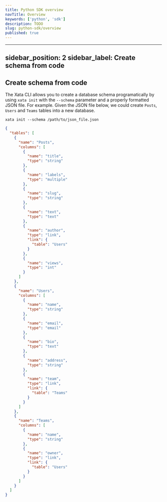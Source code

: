 ```yaml
---
title: Python SDK overview
navTitle: Overview
keywords: ['python', 'sdk']
description: TODO
slug: python-sdk/overview
published: true
---
```

---
sidebar_position: 2
sidebar_label: Create schema from code
---

## Create schema from code

The Xata CLI allows you to create a database schema programatically by using `xata init` with the `--schema` parameter and a properly formatted JSON file. For example. Given the JSON file below, we could create `Posts`, `Users` and `Teams` tables into a new database.

```
xata init --schema /path/to/json_file.json
```

```json
{
  "tables": [
    {
      "name": "Posts",
      "columns": [
        {
          "name": "title",
          "type": "string"
        },
        {
          "name": "labels",
          "type": "multiple"
        },
        {
          "name": "slug",
          "type": "string"
        },
        {
          "name": "text",
          "type": "text"
        },
        {
          "name": "author",
          "type": "link",
          "link": {
            "table": "Users"
          }
        },
        {
          "name": "views",
          "type": "int"
        }
      ]
    },
    {
      "name": "Users",
      "columns": [
        {
          "name": "name",
          "type": "string"
        },
        {
          "name": "email",
          "type": "email"
        },
        {
          "name": "bio",
          "type": "text"
        },
        {
          "name": "address",
          "type": "string"
        },
        {
          "name": "team",
          "type": "link",
          "link": {
            "table": "Teams"
          }
        }
      ]
    },
    {
      "name": "Teams",
      "columns": [
        {
          "name": "name",
          "type": "string"
        },
        {
          "name": "owner",
          "type": "link",
          "link": {
            "table": "Users"
          }
        }
      ]
    }
  ]
}
```
